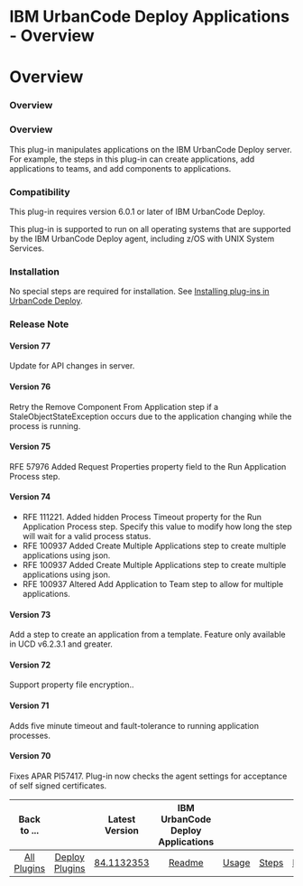 
IBM UrbanCode Deploy Applications - Overview
============================================

# Overview


### Overview




### Overview

This plug-in manipulates applications on the IBM UrbanCode Deploy server. For example, the steps in this plug-in can create applications, add applications to teams, and add components to applications.

### Compatibility

This plug-in requires version 6.0.1 or later of IBM UrbanCode Deploy.

This plug-in is supported to run on all operating systems that are supported by the IBM UrbanCode Deploy agent, including z/OS with UNIX System Services.

### Installation

No special steps are required for installation. See [Installing plug-ins in UrbanCode Deploy](https://www.urbancode.com/resource/installing-plug-ins-in-urbancode-products/ "Installing plug-ins in UrbanCode Deploy").

### Release Note

#### Version 77

Update for API changes in server.

#### Version 76

Retry the Remove Component From Application step if a StaleObjectStateException occurs due to the application changing while the process is running.

#### Version 75

RFE 57976 Added Request Properties property field to the Run Application Process step.

#### Version 74

* RFE 111221. Added hidden Process Timeout property for the Run Application Process step. Specify this value to modify how long the step will wait for a valid process status.
* RFE 100937 Added Create Multiple Applications step to create multiple applications using json.
* RFE 100937 Added Create Multiple Applications step to create multiple applications using json.
* RFE 100937 Altered Add Application to Team step to allow for multiple applications.

#### Version 73

Add a step to create an application from a template. Feature only available in UCD v6.2.3.1 and greater.

#### Version 72

Support property file encryption..

#### Version 71

Adds five minute timeout and fault-tolerance to running application processes.

#### Version 70

Fixes APAR PI57417. Plug-in now checks the agent settings for acceptance of self signed certificates.


|Back to ...||Latest Version|IBM UrbanCode Deploy Applications ||||
| :---: | :---: | :---: | :---: | :---: | :---: | :---: |
|[All Plugins](../../index.md)|[Deploy Plugins](../README.md)|[84.1132353](https://raw.githubusercontent.com/UrbanCode/IBM-UCD-PLUGINS/main/files/uDeploy-Application/ucd-uDeploy-Application-84.1132353.zip)|[Readme](README.md)|[Usage](usage.md)|[Steps](steps.md)|[Downloads](downloads.md)|

